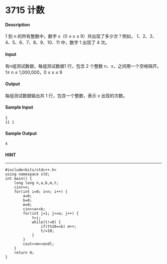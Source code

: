 # 3715 计数
#### Description
1 到 n 的所有整数中，数字 x（0 ≤ x ≤ 9）共出现了多少次？例如， 1、2、3、4、5、6、7、8、9、10、11 中，数字 1 出现了 4 次。
#### Input
有n组测试数据，每组测试数据1 行，包含 2 个整数 n、x，之间用一个空格隔开。1≤ n ≤ 1,000,000，0 ≤ x ≤ 9
#### Output
每组测试数据输出共 1 行，包含一个整数，表示 x 出现的次数。
#### Sample Input
```
1
11 1
```
#### Sample Output
```
4
```
#### HINT
* * *
```
#include<bits/stdc++.h>
using namespace std;
int main() {
    long long n,a,b,m,t;
    cin>>n;
    for(int i=0; i<n; i++) {
        a=0;
        b=0;
        m=0;
        cin>>a>>b;
        for(int j=1; j<=a; j++) {
            t=j;
            while(t!=0) {
                if(t%10==b) m++;
                t/=10;
            }
        }
        cout<<m<<endl;
    }
    return 0;
}
```
